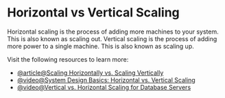 # Horizontal vs Vertical Scaling

Horizontal scaling is the process of adding more machines to your system. This is also known as scaling out. Vertical scaling is the process of adding more power to a single machine. This is also known as scaling up.

Visit the following resources to learn more:

- [@article@Scaling Horizontally vs. Scaling Vertically](https://www.digitalocean.com/resources/article/horizontal-scaling-vs-vertical-scaling)
- [@video@System Design Basics: Horizontal vs. Vertical Scaling](https://www.youtube.com/watch?v=xpDnVSmNFX0)
- [@video@Vertical vs. Horizontal Scaling for Database Servers](https://www.youtube.com/watch?v=R99R-SNbo9g)